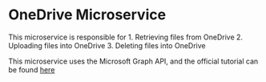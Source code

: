 # OneDrive Microservice
This microservice is responsible for
    1. Retrieving files from OneDrive
    2. Uploading files into OneDrive
    3. Deleting files into OneDrive

This microservice uses the Microsoft Graph API, and the official tutorial can be found [here](https://learn.microsoft.com/en-us/graph/tutorials/python?tabs=aad&tutorial-step=1)

